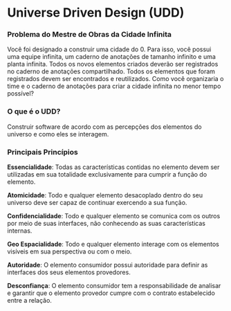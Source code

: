 # Universe Driven Design (UDD)

### Problema do Mestre de Obras da Cidade Infinita

Você foi designado a construir uma cidade do 0. Para isso, você possui uma equipe infinita, um caderno de anotações de tamanho infinito e uma planta infinita. Todos os novos elementos criados deverão ser registrados no caderno de anotações compartilhado. Todos os elementos que foram registrados devem ser encontrados e reutilizados. Como você organizaria o time e o caderno de anotações para criar a cidade infinita no menor tempo possível?

### O que é o UDD?

Construir software de acordo com as percepções dos elementos do universo e como eles se interagem.


### Principais Princípios

**Essencialidade**: Todas as características contidas no elemento devem ser utilizadas em sua totalidade exclusivamente para cumprir a função do elemento.

**Atomicidade**: Todo e qualquer elemento desacoplado dentro do seu universo deve ser capaz de continuar exercendo a sua função.

**Confidencialidade**: Todo e qualquer elemento se comunica com os outros por meio de suas interfaces, não conhecendo as suas características internas.

**Geo Espacialidade**:  Todo e qualquer elemento interage com os elementos visíveis em sua perspectiva ou com o meio.

**Autoridade**:  O elemento consumidor possui autoridade para definir as interfaces dos seus elementos provedores.

**Desconfiança**:  O elemento consumidor tem a responsabilidade de analisar e garantir que o elemento provedor cumpre com o contrato estabelecido entre a relação.
